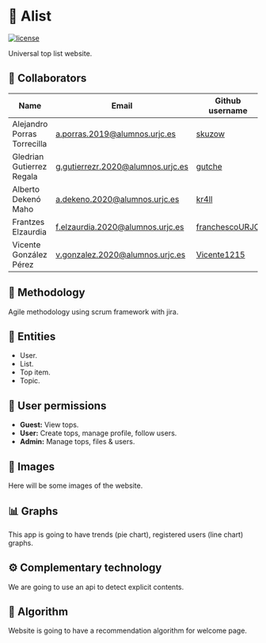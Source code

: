 # 🎩 Alist

[![license](https://img.shields.io/github/license/CodeURJC-DAW-2022-23/webapp1.svg)](https://github.com/CodeURJC-DAW-2022-23/webapp1/blob/main/LICENSE)

Universal top list website.

## 👤 Collaborators

| Name                        | Email                             | Github username                                     |
|-----------------------------|-----------------------------------|-----------------------------------------------------|
| Alejandro Porras Torrecilla | a.porras.2019@alumnos.urjc.es     | [skuzow](https://github.com/skuzow)                 |
| Gledrian Gutierrez Regala   | g.gutierrezr.2020@alumnos.urjc.es | [gutche](https://github.com/gutche)                 |
| Alberto Dekenó Maho         | a.dekeno.2020@alumnos.urjc.es     | [kr4ll](https://github.com//kr4ll)                  |
| Frantzes Elzaurdia          | f.elzaurdia.2020@alumnos.urjc.es  | [franchescoURJC](https://github.com/franchescoURJC) |
| Vicente González Pérez      | v.gonzalez.2020@alumnos.urjc.es   | [Vicente1215](https://github.com/Vicente1215)       |

## 💪 Methodology

Agile methodology using scrum framework with jira.

## 💾 Entities

- User.
- List.
- Top item.
- Topic.

## 🚫 User permissions

- **Guest:** View tops.
- **User:** Create tops, manage profile, follow users.
- **Admin:** Manage tops, files & users.

## 🌄 Images

Here will be some images of the website.

## 📊 Graphs

This app is going to have trends (pie chart), registered users (line chart) graphs.

## ⚙️ Complementary technology

We are going to use an api to detect explicit contents.

## 🤔 Algorithm

Website is going to have a recommendation algorithm for welcome page.
